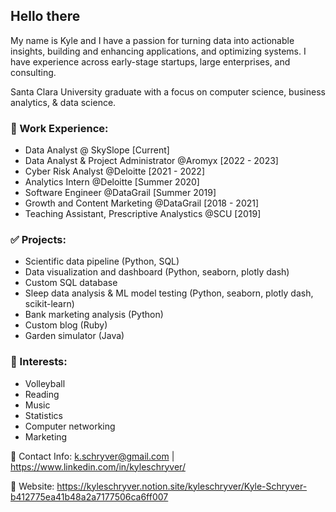 ## **Hello there**

My name is Kyle and I have a passion for turning data into actionable insights, building and enhancing applications, and optimizing systems. I have experience across early-stage startups, large enterprises, and consulting.

Santa Clara University graduate with a focus on computer science, business analytics, & data science.

### 👔 Work Experience:

* Data Analyst @ SkySlope [Current]
* Data Analyst & Project Administrator @Aromyx [2022 - 2023]
* Cyber Risk Analyst @Deloitte [2021 - 2022]
* Analytics Intern @Deloitte [Summer 2020]
* Software Engineer @DataGrail [Summer 2019]
* Growth and Content Marketing @DataGrail [2018 - 2021]
* Teaching Assistant, Prescriptive Analystics @SCU [2019]

### ✅ Projects:
* Scientific data pipeline (Python, SQL)
* Data visualization and dashboard (Python, seaborn, plotly dash)
* Custom SQL database
* Sleep data analysis & ML model testing (Python, seaborn, plotly dash, scikit-learn)
* Bank marketing analysis (Python)
* Custom blog (Ruby)
* Garden simulator (Java)

### 🏐 Interests:

* Volleyball
* Reading
* Music
* Statistics
* Computer networking
* Marketing

📇 Contact Info: k.schryver@gmail.com | https://www.linkedin.com/in/kyleschryver/

🔗 Website: https://kyleschryver.notion.site/kyleschryver/Kyle-Schryver-b412775ea41b48a2a7177506ca6ff007

